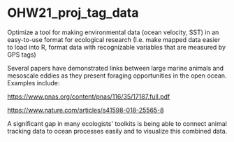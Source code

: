 # OHW21_proj_tag_data
Optimize a tool for making environmental data (ocean velocity, SST) in an easy-to-use format for ecological research (I.e. make mapped data easier to load into R, format data with recognizable variables that are measured by GPS tags)

Several papers have demonstrated links between large marine animals and mesoscale eddies as they present foraging opportunities in the open ocean. Examples include:

https://www.pnas.org/content/pnas/116/35/17187.full.pdf

https://www.nature.com/articles/s41598-018-25565-8

A significant gap in many ecologists' toolkits is being able to connect animal tracking data to ocean processes easily and to visualize this combined data. 

